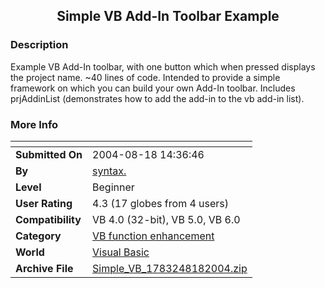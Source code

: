 ﻿<div align="center">

## Simple VB Add\-In Toolbar Example


</div>

### Description

Example VB Add-In toolbar, with one button which when pressed displays the project name. ~40 lines of code. Intended to provide a simple framework on which you can build your own Add-In toolbar. Includes prjAddinList (demonstrates how to add the add-in to the vb add-in list).
 
### More Info
 


<span>             |<span>
---                |---
**Submitted On**   |2004-08-18 14:36:46
**By**             |[syntax\.](https://github.com/Planet-Source-Code/PSCIndex/blob/master/ByAuthor/syntax.md)
**Level**          |Beginner
**User Rating**    |4.3 (17 globes from 4 users)
**Compatibility**  |VB 4\.0 \(32\-bit\), VB 5\.0, VB 6\.0
**Category**       |[VB function enhancement](https://github.com/Planet-Source-Code/PSCIndex/blob/master/ByCategory/vb-function-enhancement__1-25.md)
**World**          |[Visual Basic](https://github.com/Planet-Source-Code/PSCIndex/blob/master/ByWorld/visual-basic.md)
**Archive File**   |[Simple\_VB\_1783248182004\.zip](https://github.com/Planet-Source-Code/syntax-simple-vb-add-in-toolbar-example__1-55661/archive/master.zip)








